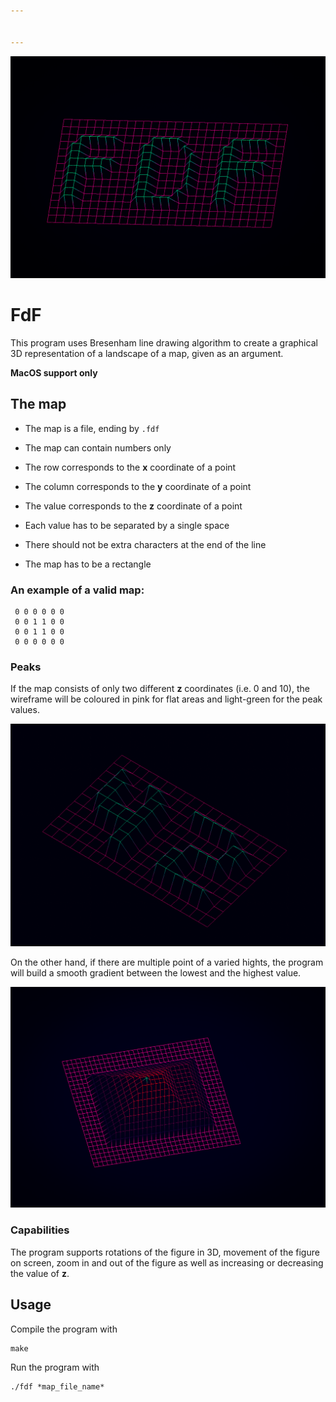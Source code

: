 ```yaml
---


---
```


<p><img src="https://github.com/DippyArtu/FdF/blob/master/pics/fdf.png" alt="fdf"></p>
<h1 id="fdf">FdF</h1>
<p>This program uses Bresenham line drawing algorithm to create a graphical 3D representation of a landscape of a map, given as an argument.</p>
<p><strong>MacOS support only</strong></p>
<h2 id="the-map">The map</h2>
<ul>
<li>
<p>The map is a file, ending by <code>.fdf</code></p>
</li>
<li>
<p>The map can contain numbers only</p>
</li>
<li>
<p>The row corresponds to the <strong>x</strong> coordinate of a point</p>
</li>
<li>
<p>The column corresponds to the <strong>y</strong> coordinate of a point</p>
</li>
<li>
<p>The value corresponds to the <strong>z</strong> coordinate of a point</p>
</li>
<li>
<p>Each value has to be separated by a single space</p>
</li>
<li>
<p>There should not be extra characters at the end of the line</p>
</li>
<li>
<p>The map has to be a rectangle</p>
</li>
</ul>
<h3 id="an-example-of-a-valid-map">An example of a valid map:</h3>
<pre><code> 0 0 0 0 0 0
 0 0 1 1 0 0
 0 0 1 1 0 0
 0 0 0 0 0 0
</code></pre>
<h3 id="peaks">Peaks</h3>
<p>If the map consists of only two different <strong>z</strong> coordinates (i.e. 0 and 10), the wireframe will be coloured in pink for flat areas and light-green for the peak values.</p>
<p><img src="https://github.com/DippyArtu/FdF/blob/master/pics/untitled.png" alt="flats"></p>
<p>On the other hand, if there are multiple point of a varied hights, the program will build a smooth gradient between the lowest and the highest value.</p>
<p><img src="https://github.com/DippyArtu/FdF/blob/master/pics/untitled-2.png" alt="gradient"></p>
<h3 id="capabilities">Capabilities</h3>
<p>The program supports rotations of the figure in 3D, movement of the figure on screen, zoom in and out of the figure as well as increasing or decreasing the value of <strong>z</strong>.</p>
<h2 id="usage">Usage</h2>
<p>Compile the program with</p>
<pre><code>make
</code></pre>
<p>Run the program with</p>
<pre><code>./fdf *map_file_name*
</code></pre>

